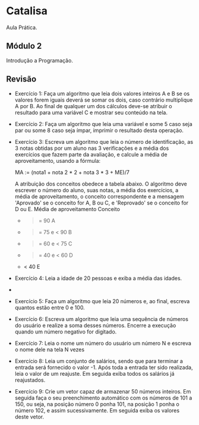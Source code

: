 # Catalisa

Aula Prática.

## Módulo 2

Introdução a Programação.

## Revisão


* Exercício 1: Faça um algoritmo que leia dois valores inteiros A e B se os valores forem iguais deverá se somar os dois, caso contrário multiplique A por B. 
Ao final de qualquer um dos cálculos deve-se atribuir o resultado para uma variável C e mostrar seu conteúdo na tela.
* Exercício 2: Faça um algoritmo que leia uma variável e some 5 caso seja par ou some 8 caso seja ímpar, imprimir o resultado desta operação.
* Exercício 3: Escreva um algoritmo que leia o número de identificação, as 3 notas obtidas por um aluno nas 3 verificações e a 
média dos exercícios que fazem parte da avaliação, e calcule a média de aproveitamento, usando a fórmula: <p>MA := (nota1 + nota 2 * 2 + nota 3 * 3 + ME)/7</p>
A atribuição dos conceitos obedece a tabela abaixo. O algoritmo deve escrever o número do aluno, suas notas, a média dos exercícios, a média de aproveitamento, o conceito correspondente e a mensagem 'Aprovado' se o conceito for A, B ou C, e 'Reprovado' se o conceito for D ou E.
Média de aproveitamento Conceito

  * >= 90 A
  * >= 75 e < 90 B
  * >= 60 e < 75 C
  * >= 40 e < 60 D
  * < 40 E


* Exercício 4: Leia a idade de 20 pessoas e exiba a média das idades.
* 
* Exercício 5: Faça um algoritmo que leia 20 números e, ao final, escreva quantos estão entre 0 e 100.
* Exercício 6: Escreva um algoritmo que leia uma sequência de números do usuário e realize a soma desses números. Encerre a execução quando um número negativo for digitado.
* Exercício 7: Leia o nome um número do usuário um número N e escreva o nome dele na tela N vezes
* Exercício 8: Leia um conjunto de salários, sendo que para terminar a entrada será fornecido o valor -1. Após toda a entrada ter sido realizada, leia o valor de um reajuste. Em seguida exiba todos os salários já reajustados.
* Exercício 9: Crie um vetor capaz de armazenar 50 números inteiros. Em seguida faça o seu preenchimento automático com os números de 101 a 150, ou seja, 
na posição número 0 ponha 101, na posição 1 ponha o número 102, e assim sucessivamente. Em seguida exiba os valores deste vetor.





